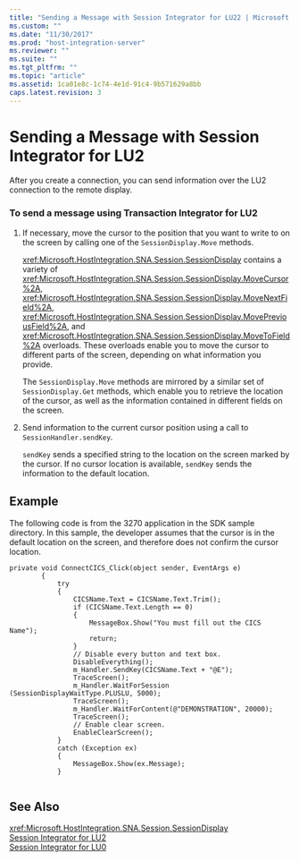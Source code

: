 ```yaml
---
title: "Sending a Message with Session Integrator for LU22 | Microsoft Docs"
ms.custom: ""
ms.date: "11/30/2017"
ms.prod: "host-integration-server"
ms.reviewer: ""
ms.suite: ""
ms.tgt_pltfrm: ""
ms.topic: "article"
ms.assetid: 1ca01e8c-1c74-4e1d-91c4-9b571629a8bb
caps.latest.revision: 3
---
```

# Sending a Message with Session Integrator for LU2
After you create a connection, you can send information over the LU2 connection to the remote display.  
  
### To send a message using Transaction Integrator for LU2  
  
1.  If necessary, move the cursor to the position that you want to write to on the screen by calling one of the `SessionDisplay.Move` methods.  
  
     <xref:Microsoft.HostIntegration.SNA.Session.SessionDisplay> contains a variety of <xref:Microsoft.HostIntegration.SNA.Session.SessionDisplay.MoveCursor%2A>, <xref:Microsoft.HostIntegration.SNA.Session.SessionDisplay.MoveNextField%2A>, <xref:Microsoft.HostIntegration.SNA.Session.SessionDisplay.MovePreviousField%2A>, and <xref:Microsoft.HostIntegration.SNA.Session.SessionDisplay.MoveToField%2A> overloads. These overloads enable you to move the cursor to different parts of the screen, depending on what information you provide.  
  
     The `SessionDisplay.Move` methods are mirrored by a similar set of `SessionDisplay.Get` methods, which enable you to retrieve the location of the cursor, as well as the information contained in different fields on the screen.  
  
2.  Send information to the current cursor position using a call to `SessionHandler.sendKey`.  
  
     `sendKey` sends a specified string to the location on the screen marked by the cursor. If no cursor location is available, `sendKey` sends the information to the default location.  
  
## Example  
 The following code is from the 3270 application in the SDK sample directory. In this sample, the developer assumes that the cursor is in the default location on the screen, and therefore does not confirm the cursor location.  
  
```  
private void ConnectCICS_Click(object sender, EventArgs e)  
        {  
            try  
            {  
                CICSName.Text = CICSName.Text.Trim();  
                if (CICSName.Text.Length == 0)  
                {  
                    MessageBox.Show("You must fill out the CICS Name");  
                    return;  
                }  
                // Disable every button and text box.  
                DisableEverything();  
                m_Handler.SendKey(CICSName.Text + "@E");  
                TraceScreen();  
                m_Handler.WaitForSession (SessionDisplayWaitType.PLUSLU, 5000);  
                TraceScreen();  
                m_Handler.WaitForContent(@"DEMONSTRATION", 20000);  
                TraceScreen();  
                // Enable clear screen.  
                EnableClearScreen();  
            }  
            catch (Exception ex)  
            {  
                MessageBox.Show(ex.Message);  
            }  
  
```  
  
## See Also  
 <xref:Microsoft.HostIntegration.SNA.Session.SessionDisplay>   
 [Session Integrator for LU2](../HIS2010/session-integrator-for-lu22.md)   
 [Session Integrator for LU0](../HIS2010/session-integrator-for-lu01.md)